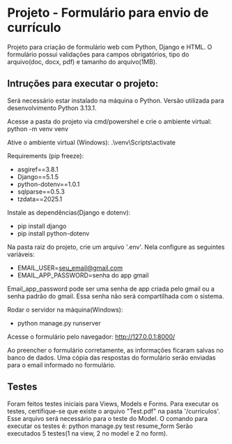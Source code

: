 # Projeto - Formulário para envio de currículo
 Projeto para criação de formulário web com Python, Django e HTML. O formulário possui validações para campos obrigatórios, tipo do arquivo(doc, docx, pdf) e tamanho do arquivo(1MB).

 ## Intruções para executar o projeto:
 
Será necessário estar instalado na máquina o Python. Versão utilizada para desenvolvimento Python 3.13.1.

Acesse a pasta do projeto via cmd/powershel e crie o ambiente virtual: python -m venv venv

Ative o ambiente virtual (Windows): .\venv\Scripts\activate

Requirements (pip freeze):

- asgiref==3.8.1
- Django==5.1.5
- python-dotenv==1.0.1
- sqlparse==0.5.3
- tzdata==2025.1

Instale as dependências(Django e dotenv): 

- pip install django
- pip install python-dotenv

Na pasta raiz do projeto, crie um arquivo '.env'. Nela configure as seguintes variáveis:
- EMAIL_USER=seu_email@gmail.com
- EMAIL_APP_PASSWORD=senha do app gmail

Email_app_password pode ser uma senha de app criada pelo gmail ou a senha padrão do gmail. Essa senha não será compartilhada com o sistema.

Rodar o servidor na máquina(Windows):

- python manage.py runserver

Acesse o formulário pelo navegador: http://127.0.0.1:8000/

Ao preencher o formulário corretamente, as informações ficaram salvas no banco de dados. Uma cópia das respostas do formulário serão enviadas para o email informado no formulário.

## Testes

Foram feitos testes iniciais para Views, Models e Forms.
Para executar os testes, certifique-se que existe o arquivo "Test.pdf" na pasta '/curriculos'. Esse arquivo será necessário para o teste do Model.
O comando para executar os testes é: python manage.py test resume_form
Serão executados 5 testes(1 na view, 2 no model e 2 no form).
 

